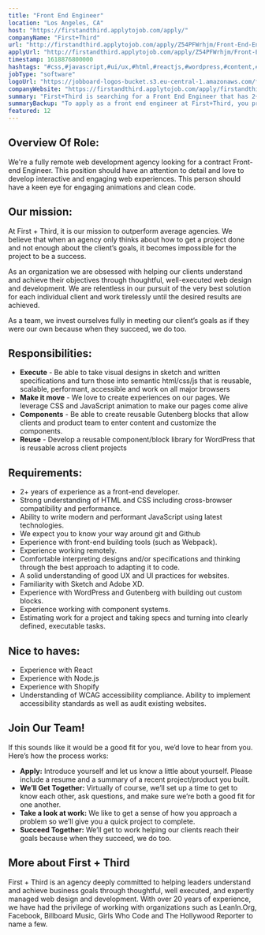 ```yaml
---
title: "Front End Engineer"
location: "Los Angeles, CA"
host: "https://firstandthird.applytojob.com/apply/"
companyName: "First+Third"
url: "http://firstandthird.applytojob.com/apply/Z54PFWrhjm/Front-End-Engineer-contractremote"
applyUrl: "http://firstandthird.applytojob.com/apply/Z54PFWrhjm/Front-End-Engineer-contractremote"
timestamp: 1618876800000
hashtags: "#css,#javascript,#ui/ux,#html,#reactjs,#wordpress,#content,#git,#management,#photoshop"
jobType: "software"
logoUrl: "https://jobboard-logos-bucket.s3.eu-central-1.amazonaws.com/first-third"
companyWebsite: "https://firstandthird.applytojob.com/apply/firstandthird.com"
summary: "First+Third is searching for a Front End Engineer that has 2+ years of experience as a front-end developer."
summaryBackup: "To apply as a front end engineer at First+Third, you preferably need to have some knowledge of: #css, #javascript, #ui/ux."
featured: 12
---
```


## Overview Of Role: 

We're a fully remote web development agency looking for a contract Front-end Engineer. This position should have an attention to detail and love to develop interactive and engaging web experiences. This person should have a keen eye for engaging animations and clean code. 

## Our mission:

At First + Third, it is our mission to outperform average agencies. We believe that when an agency only thinks about how to get a project done and not enough about the client’s goals, it becomes impossible for the project to be a success.

As an organization we are obsessed with helping our clients understand and achieve their objectives through thoughtful, well-executed web design and development. We are relentless in our pursuit of the very best solution for each individual client and work tirelessly until the desired results are achieved.

As a team, we invest ourselves fully in meeting our client’s goals as if they were our own because when they succeed, we do too. 

## Responsibilities:

*   **Execute** - Be able to take visual designs in sketch and written specifications and turn those into semantic html/css/js that is reusable, scalable, performant, accessible and work on all major browsers
*   **Make it move** - We love to create experiences on our pages. We leverage CSS and JavaScript animation to make our pages come alive
*   **Components** - Be able to create reusable Gutenberg blocks that allow clients and product team to enter content and customize the components.
*   **Reuse** - Develop a reusable component/block library for WordPress that is reusable across client projects

## Requirements:

*   2+ years of experience as a front-end developer.
*   Strong understanding of HTML and CSS including cross-browser compatibility and performance.
*   Ability to write modern and performant JavaScript using latest technologies.
*   We expect you to know your way around git and Github
*   Experience with front-end building tools (such as Webpack).
*   Experience working remotely.
*   Comfortable interpreting designs and/or specifications and thinking through the best approach to adapting it to code.
*   A solid understanding of good UX and UI practices for websites.
*   Familiarity with Sketch and Adobe XD.
*   Experience with WordPress and Gutenberg with building out custom blocks.
*   Experience working with component systems.
*   Estimating work for a project and taking specs and turning into clearly defined, executable tasks.

## Nice to haves:

*   Experience with React
*   Experience with Node.js
*   Experience with Shopify
*   Understanding of WCAG accessibility compliance. Ability to implement accessibility standards as well as audit existing websites.

## Join Our Team!

If this sounds like it would be a good fit for you, we’d love to hear from you. Here’s how the process works: 

*   **Apply:** Introduce yourself and let us know a little about yourself. Please include a resume and a summary of a recent project/product you built. 
*   **We’ll Get Together:** Virtually of course, we’ll set up a time to get to know each other, ask questions, and make sure we’re both a good fit for one another. 
*   **Take a look at work:** We like to get a sense of how you approach a problem so we’ll give you a quick project to complete.
*   **Succeed Together:** We’ll get to work helping our clients reach their goals because when they succeed, we do too. 

## More about First + Third

First + Third is an agency deeply committed to helping leaders understand and achieve business goals through thoughtful, well executed, and expertly managed web design and development. With over 20 years of experience, we have had the privilege of working with organizations such as LeanIn.Org, Facebook, Billboard Music, Girls Who Code and The Hollywood Reporter to name a few.
